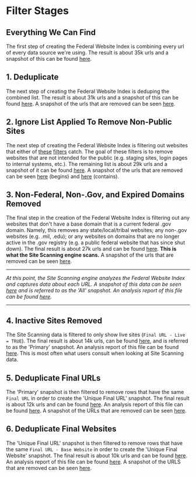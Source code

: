 # Filter Stages
  
## Everything We Can Find

The first step of creating the Federal Website Index is combining every url of every data source we're using.  The result is about 35k urls and a snapshot of this can be found [here](https://github.com/GSA/federal-website-index/blob/main/data/snapshots/combined.csv).

## 1. Deduplicate

The next step of creating the Federal Website Index is deduping the combined list.  The result is about 31k urls and a snapshot of this can be found [here](https://github.com/GSA/federal-website-index/blob/main/data/snapshots/combined-dedup.csv).  A snapshot of the urls that are removed can be seen [here](https://github.com/GSA/federal-website-index/blob/main/data/snapshots/dedup-removed.csv).  

## 2. Ignore List Applied To Remove Non-Public Sites

The next step of creating the Federal Website Index is filtering out websites that either of [these](https://github.com/GSA/federal-website-index/blob/main/criteria/ignore-list-begins.csv) [filters](https://github.com/GSA/federal-website-index/blob/main/criteria/ignore-list-contains.csv) catch.  The goal of these filters is to remove websites that are not intended for the public (e.g. staging sites, login pages to internal systems, etc.).  The remaining list is about 29k urls and a snapshot of it can be found [here](https://github.com/GSA/federal-website-index/blob/main/data/snapshots/remove-ignore-contains.csv).  A snapshot of the urls that are removed can be seen [here](https://github.com/GSA/federal-website-index/blob/main/data/snapshots/ignored-removed-begins.csv) (begins) and [here](https://github.com/GSA/federal-website-index/blob/main/data/snapshots/ignored-removed-contains.csv) (contains).  

## 3. Non-Federal, Non-.Gov, and Expired Domains Removed

The final step in the creation of the Federal Website Index is filtering out any websites that don't have a base domain that is a current federal .gov domain.  Namely, this removes any state/local/tribal websites; any non-.gov websites (e.g. .mil, .edu); or any websites on domains that are no longer active in the .gov registry (e.g. a public federal website that has since shut down).  The final result is about 27k urls and can be found [here](https://github.com/GSA/federal-website-index/blob/main/data/site-scanning-target-url-list.csv). **This is what the Site Scanning engine scans.**  A snapshot of the urls that are removed can be seen [here](https://github.com/GSA/federal-website-index/blob/main/data/snapshots/nonfederal-removed.csv).  

----- 

_At this point, the Site Scanning engine analyzes the Federal Website Index and captures data about each URL.  A snapshot of this data can be seen [here](https://api.gsa.gov/technology/site-scanning/data/weekly-snapshot-all.csv) and is referred to as the 'All' snapshot. An analysis report of this file can be found [here](https://github.com/GSA/site-scanning-analysis/blob/main/reports/snapshot-all.csv)._

-----

## 4. Inactive Sites Removed

The Site Scanning data is filtered to only show live sites (`Final URL - Live = TRUE`).  The final result is about 14k urls, can be found [here](https://api.gsa.gov/technology/site-scanning/data/weekly-snapshot.csv), and is referred to as the 'Primary' snapshot. An analysis report of this file can be found [here](https://github.com/GSA/site-scanning-analysis/blob/main/reports/snapshot-primary.csv). This is most often what users consult when looking at Site Scanning data.  

## 5. Deduplicate Final URLs

The 'Primary' snapshot is then filtered to remove rows that have the same `Final URL` in order to create the 'Unique Final URL' snapshot.  The final result is about 12k urls and can be found [here](https://github.com/GSA/site-scanning-analysis/blob/main/unique_website_list/results/weekly-snapshot-unique-final-urls.csv).  An analysis report of this file can be found [here](https://github.com/GSA/site-scanning-analysis/blob/main/reports/unique-url.csv).  A snapshot of the URLs that are removed can be seen [here](https://github.com/GSA/site-scanning-analysis/blob/main/unique_website_list/results/removed-final-urls.csv).  

## 6. Deduplicate Final Websites

The 'Unique Final URL' snapshot is then filtered to remove rows that have the same `Final URL - Base Website` in order to create the 'Unique Final Website' snapshot.  The final result is about 10k urls and can be found [here](https://github.com/GSA/site-scanning-analysis/blob/main/unique_website_list/results/weekly-snapshot-unique-final-websites.csv).  An analysis report of this file can be found [here](https://github.com/GSA/site-scanning-analysis/blob/main/reports/unique-website.csv). A snapshot of the URLS that are removed can be seen [here](https://github.com/GSA/site-scanning-analysis/blob/main/unique_website_list/results/removed-final-url-websites.csv).  







